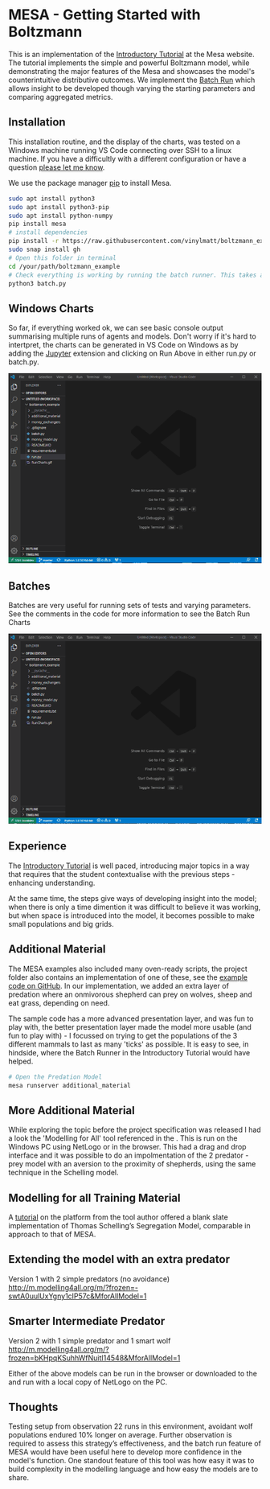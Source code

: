 # MESA - Getting Started with Boltzmann 

This is an implementation of the [Introductory Tutorial](https://mesa.readthedocs.io/en/master/tutorials/intro_tutorial.html) at the Mesa website. The tutorial implements the simple and powerful Boltzmann model, while demonstrating the major features of the Mesa and showcases the model's counterintuitive distributive outcomes. We implement the [Batch Run](https://mesa.readthedocs.io/en/master/tutorials/intro_tutorial.html#batch-run) which allows insight to be developed though varying the starting parameters and comparing aggregated metrics. 

## Installation
This installation routine, and the display of the charts, was tested on a Windows machine running VS Code connecting over SSH to a linux machine. If you have a difficultly with a different configuration or have a question [please let me know](mailto:matt.mcgee@ucdconnect.ie).

We use the package manager [pip](https://pip.pypa.io/en/stable/) to install Mesa.

```bash
sudo apt install python3
sudo apt install python3-pip
sudo apt install python-numpy
pip install mesa
# install dependencies
pip install -r https://raw.githubusercontent.com/vinylmatt/boltzmann_example/master/requirements.txt
sudo snap install gh
# Open this folder in terminal
cd /your/path/boltzmann_example
# Check everything is working by running the batch runner. This takes a while.
python3 batch.py


```

## Windows Charts

So far, if everything worked ok, we can see basic console output summarising multiple runs of agents and models. Don't worry if it's hard to intertpret, the charts can be generated in VS Code on Windows as by adding the [Jupyter](https://jupyter.org/) extension and clicking on Run Above in either run.py or batch.py.


![Run Charts](https://github.com/vinylmatt/boltzmann_example/blob/master/RunCharts.gif?raw=true)

## Batches

Batches are very useful for running sets of tests and varying  parameters. See the comments in the code for more information to see the Batch Run Charts

![Run Charts](https://github.com/vinylmatt/boltzmann_example/blob/master/RunChartsBatch1.gif?raw=true)

## Experience
The [Introductory Tutorial](https://mesa.readthedocs.io/en/master/tutorials/intro_tutorial.html) is well paced, introducing major topics in a way that requires that the student contextualise with the previous steps - enhancing understanding. 

At the same time, the steps give ways of developing insight into the model; when there is only a time dimention it was difficult to believe it was working, but when space is introduced into the model, it becomes possible to make small populations and big grids.

## Additional Material

The MESA examples also included many oven-ready scripts, the project folder also contains an implementation of one of these, see the [example code on GitHub](https://github.com/projectmesa/mesa/tree/main/examples/wolf_sheep). In our implementation, we added an extra layer of predation where an onmivorous shepherd can prey on wolves, sheep and eat grass, depending on need. 

The sample code has a more advanced presentation layer, and was fun to play with, the better presentation layer made the model more usable (and fun to play with) - I focussed on trying to get the populations of the 3 different mammals to last as many 'ticks' as possible. It is easy to see, in hindside, where the Batch Runner in the Introductory Tutorial would have helped.

```bash
# Open the Predation Model
mesa runserver additional_material

```

## More Additional Material

While exploring the topic before the project specification was released I had a look the
'Modelling for All' tool referenced in the . This is run on the Windows PC using NetLogo or in the browser. This had a drag and drop interface and it was possible to do an impolmentation of the 2 predator - prey model with an aversion to the proximity of shepherds, using the same technique in the Schelling model.

## Modelling for all Training Material

A [tutorial](https://www.youtube.com/watch?v=HALiXCTaoMk&t=2s&ab_channel=KenKahn) on the platform from the tool author offered a blank slate implementation of Thomas Schelling’s Segregation Model, comparable in approach to that of MESA.

## Extending the model with an extra predator

Version 1 with 2 simple predators (no avoidance)
http://m.modelling4all.org/m/?frozen=-swtA0uulUxYgny1cIP57c&MforAllModel=1

## Smarter Intermediate Predator

Version 2 with 1 simple predator and 1 smart wolf
http://m.modelling4all.org/m/?frozen=bKHpqKSuhhWfNuitI14548&MforAllModel=1

Either of the above models can be run in the browser or downloaded to the and run with a local copy of NetLogo on the PC.

## Thoughts

Testing setup from observation 22 runs in this environment, avoidant wolf populations endured 10% longer on average. Further observation is required to assess this strategy’s effectiveness, and the batch run feature of MESA would have been useful here to develop more confidence in the model's function. One standout feature of this tool was how easy it was to build complexity in the modelling language and how easy the models are to share.
